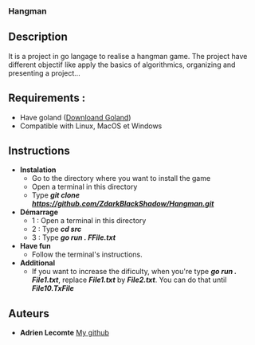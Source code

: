 ### Hangman

## Description
It is a project in go langage to realise a hangman game. The project have different objectif like apply the basics of algorithmics, organizing and presenting a project...

## Requirements : 
- Have goland ([Downloand Goland](https://go.dev/dl))
- Compatible with Linux, MacOS et Windows

## Instructions
- **Instalation**
    - Go to the directory where you want to install the game
    - Open a terminal in this directory
    - Type **_git clone https://github.com/ZdarkBlackShadow/Hangman.git_**
- **Démarrage**
    - 1 : Open a terminal in this directory
    - 2 : Type **_cd src_**
    - 3 : Type **_go run . FFile.txt_**
- **Have fun**
    - Follow the terminal's instructions.
- **Additional**
    - If you want to increase the dificulty, when you're type **_go run . File1.txt_**, replace **_File1.txt_** by **_File2.txt_**. You can do that until **_File10.TxFile_**
## Auteurs
- **Adrien Lecomte** [My github](https://github.com/ZdarkBlackShadow)